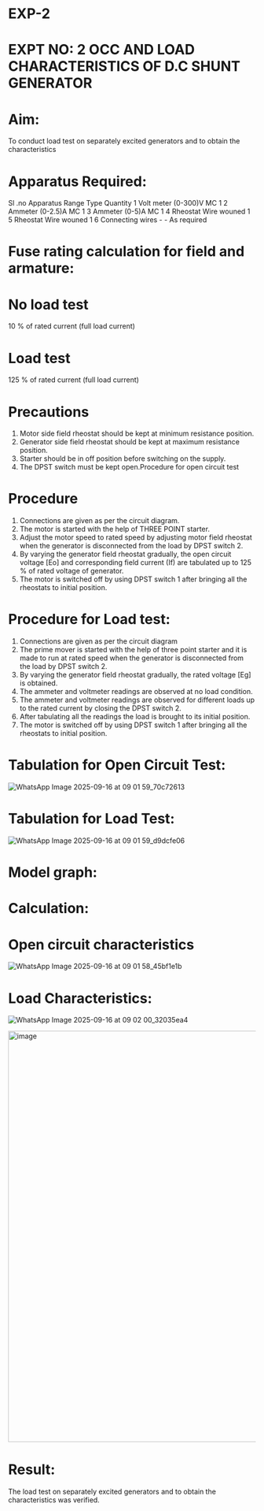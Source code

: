 # EXP-2
# EXPT NO: 2 OCC AND LOAD CHARACTERISTICS OF D.C SHUNT GENERATOR

# Aim:
To conduct load test on separately excited generators and to obtain the characteristics

# Apparatus Required:

Sl .no	Apparatus	Range	Type	Quantity
1	Volt meter	(0-300)V	MC	1
2	Ammeter	(0-2.5)A	MC	1
3	Ammeter	(0-5)A	MC	1
4	Rheostat		Wire wouned	1
5	Rheostat		Wire wouned	1
6	Connecting wires	-	-	As required

# Fuse rating calculation for field and armature:

# No load test

10 % of rated current (full load current)

# Load test

125 % of rated current (full load current)

# Precautions

1.   Motor side field rheostat should be kept at minimum resistance position.
2.   Generator side field rheostat should be kept at maximum resistance position.
3.   Starter should be in off position before switching on the supply.
4.   The DPST switch must be kept open.Procedure for open circuit test
# Procedure
1.   Connections are given as per the circuit diagram.
2.   The motor is started with the help of THREE POINT starter.
3.   Adjust the motor speed to rated speed by adjusting motor field rheostat when the generator is disconnected from the load by DPST switch 2.
4.   By  varying  the  generator  field  rheostat  gradually,  the  open  circuit  voltage  [Eo]  and corresponding field current (If) are tabulated up to 125 % of rated voltage of generator.
5.   The motor is switched off by using DPST switch 1 after bringing all the rheostats to initial position.

# Procedure for Load test:

1.   Connections are given as per the circuit diagram
2.   The prime mover is started with the help of three point starter and it is made to run at rated speed when the generator is disconnected from the load by DPST switch 2.
3.   By varying the generator field rheostat gradually, the rated voltage [Eg] is obtained.
4.   The ammeter and voltmeter readings are observed at no load condition.
5.   The ammeter and voltmeter readings are observed for different loads up to the rated current by closing the DPST switch 2.
6.   After tabulating all the readings the load is brought to its initial position.
7.   The motor is switched off by using DPST switch 1 after bringing all the rheostats to initial position.

# Tabulation for Open Circuit Test:
![WhatsApp Image 2025-09-16 at 09 01 59_70c72613](https://github.com/user-attachments/assets/4044614d-9a8f-4550-af65-515b030da44c)


# Tabulation for Load Test:
![WhatsApp Image 2025-09-16 at 09 01 59_d9dcfe06](https://github.com/user-attachments/assets/4191b77e-ed38-4514-8465-395775fe8722)


# Model graph:
# Calculation: 

# Open circuit characteristics
![WhatsApp Image 2025-09-16 at 09 01 58_45bf1e1b](https://github.com/user-attachments/assets/84d23c33-39ed-4763-9a9b-d04a56cab94e)

  
# Load Characteristics:
 ![WhatsApp Image 2025-09-16 at 09 02 00_32035ea4](https://github.com/user-attachments/assets/7f92b8d8-8075-47ac-a5bf-f6d9b429286a)

<img width="1201" height="835" alt="image" src="https://github.com/user-attachments/assets/98507079-8fa0-41ba-9f35-85ce28d8c16b" />

# Result:
The load test on separately excited generators and to obtain the characteristics was verified.
